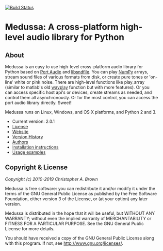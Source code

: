[![Build Status](https://travis-ci.org/cbrown1/medussa.svg?branch=master)](https://travis-ci.org/cbrown1/medussa)

# Medussa: A cross-platform high-level audio library for Python

## About

Medussa is an easy to use high-level cross-platform audio library for Python
based on [Port Audio](http://www.portaudio.com/) and [libsndfile](http://www.mega-nerd.com/libsndfile/). You can play [NumPy](https://numpy.org/) arrays, stream sound
files of various formats from disk, or create pure tones or 'on-line' white
or pink noise. There are high-level functions like play_array (similar to
matlab's old [wavplay](https://www.mathworks.com/matlabcentral/fileexchange/71798-wavplay/) function but with more features). Or you can access specific host api's or devices, create
streams as needed, and control them all asynchronously. Or for the most
control, you can access the port audio library directly. Sweet!

Medussa runs on Linux, Windows, and OS X platforms, and Python 2 and 3. 

- Current version: 2.0.1
- [License](COPYING.md)
- [Website](https://github.com/cbrown1/medussa)
- [Version History](NEWS.md)
- [Authors](AUTHORS.md)
- [Installation instructions](INSTALL.md)
- [Usage examples](USAGE.md)


## Copyright & License

*Copyright (c) 2010-2019 Christopher A. Brown*

Medussa is free software: you can redistribute it and/or modify
it under the terms of the GNU General Public License as published by
the Free Software Foundation, either version 3 of the License, or
(at your option) any later version.

Medussa is distributed in the hope that it will be useful,
but WITHOUT ANY WARRANTY; without even the implied warranty of
MERCHANTABILITY or FITNESS FOR A PARTICULAR PURPOSE.  See the
GNU General Public License for more details.

You should have received a copy of the GNU General Public License
along with this program.  If not, see http://www.gnu.org/licenses/.
